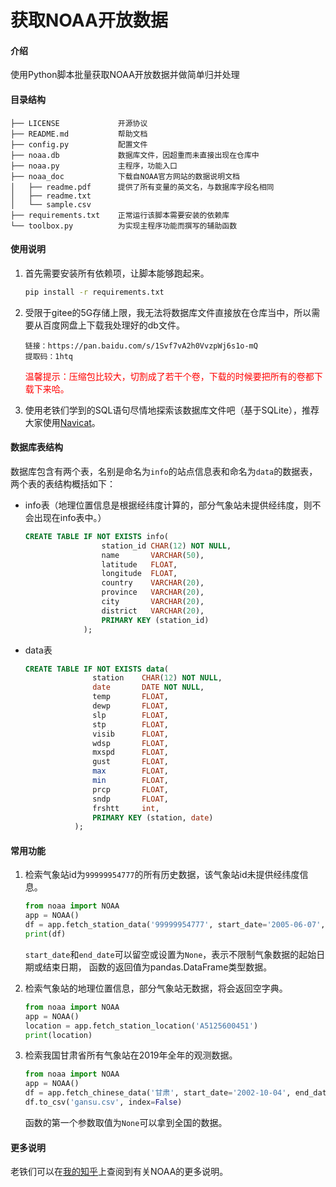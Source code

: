# 获取NOAA开放数据

#### 介绍
使用Python脚本批量获取NOAA开放数据并做简单归并处理

#### 目录结构
```
├── LICENSE             开源协议
├── README.md           帮助文档
├── config.py           配置文件
├── noaa.db             数据库文件，因超重而未直接出现在仓库中
├── noaa.py             主程序，功能入口
├── noaa_doc            下载自NOAA官方网站的数据说明文档
│   ├── readme.pdf      提供了所有变量的英文名，与数据库字段名相同
│   ├── readme.txt
│   └── sample.csv
├── requirements.txt    正常运行该脚本需要安装的依赖库
└── toolbox.py          为实现主程序功能而撰写的辅助函数
```

#### 使用说明
1. 首先需要安装所有依赖项，让脚本能够跑起来。
   ```bash
   pip install -r requirements.txt
   ```
1. 受限于gitee的5G存储上限，我无法将数据库文件直接放在仓库当中，所以需要从百度网盘上下载我处理好的db文件。
    ```
   链接：https://pan.baidu.com/s/1Svf7vA2h0VvzpWj6s1o-mQ 
   提取码：1htq
   ```
   
   <font color=#FF0000>温馨提示：压缩包比较大，切割成了若干个卷，下载的时候要把所有的卷都下载下来哈。</font>
   
1. 使用老铁们学到的SQL语句尽情地探索该数据库文件吧（基于SQLite），推荐大家使用[Navicat](https://www.navicat.com.cn/)。

#### 数据库表结构
数据库包含有两个表，名别是命名为`info`的站点信息表和命名为`data`的数据表，两个表的表结构概括如下：
- info表（地理位置信息是根据经纬度计算的，部分气象站未提供经纬度，则不会出现在info表中。）
  ```sql
  CREATE TABLE IF NOT EXISTS info(
                   station_id CHAR(12) NOT NULL,
                   name       VARCHAR(50),
                   latitude   FLOAT,
                   longitude  FLOAT,
                   country    VARCHAR(20),
                   province   VARCHAR(20),
                   city       VARCHAR(20),
                   district   VARCHAR(20),
                   PRIMARY KEY (station_id)
               );  
  ```

- data表
    ```sql
    CREATE TABLE IF NOT EXISTS data(
                   station    CHAR(12) NOT NULL,
                   date       DATE NOT NULL,
                   temp       FLOAT,
                   dewp       FLOAT,
                   slp        FLOAT,
                   stp        FLOAT,
                   visib      FLOAT,
                   wdsp       FLOAT,
                   mxspd      FLOAT,
                   gust       FLOAT,
                   max        FLOAT,
                   min        FLOAT,
                   prcp       FLOAT,
                   sndp       FLOAT,
                   frshtt     int,
                   PRIMARY KEY (station, date)
               );  
  ```

#### 常用功能
1. 检索气象站id为`99999954777`的所有历史数据，该气象站id未提供经纬度信息。
    ```python
    from noaa import NOAA
    app = NOAA()
    df = app.fetch_station_data('99999954777', start_date='2005-06-07', end_date='2005-11-30')
    print(df)
    ```
   `start_date`和`end_date`可以留空或设置为`None`，表示不限制气象数据的起始日期或结束日期，
   函数的返回值为pandas.DataFrame类型数据。
   
1. 检索气象站的地理位置信息，部分气象站无数据，将会返回空字典。
    ```python
    from noaa import NOAA
    app = NOAA()
    location = app.fetch_station_location('A5125600451')
    print(location)
    ```

1. 检索我国甘肃省所有气象站在2019年全年的观测数据。
   ```python
   from noaa import NOAA
   app = NOAA()
   df = app.fetch_chinese_data('甘肃', start_date='2002-10-04', end_date=None)
   df.to_csv('gansu.csv', index=False)
   ```
   函数的第一个参数取值为`None`可以拿到全国的数据。

#### 更多说明
老铁们可以在[我的知乎](https://zhuanlan.zhihu.com/p/362808034)上查阅到有关NOAA的更多说明。
